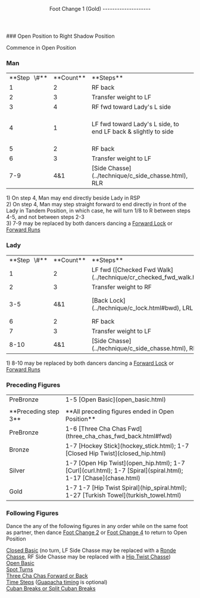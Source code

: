 <header>Foot Change 1 (Gold)
--------------------

 </header>### Open Position to Right Shadow Position

Commence in Open Position

### Man

 <table class="style1"> <tbody><tr> <td style="width:10%">**Step<span style="color:white">\_</span>\#**</td> <td style="width:10%">**Count**</td> <td style="width:30%">**Steps**</td> <td style="width:20%">**Position**</td> <td style="width:30%">**Turn**</td> </tr> <tr> <td>1</td> <td>2</td> <td>RF back</td> <td>Open</td> <td> </td> </tr> <tr> <td>2</td> <td>3</td> <td>Transfer weight to LF</td> <td>Open</td> <td> </td> </tr> <tr> <td>3</td> <td>4</td> <td>RF fwd toward Lady's L side</td> <td> </td> <td>1-8 to R between 2-3</td> </tr> <tr> <td>4</td> <td>1</td> <td>LF fwd toward Lady's L side, to end LF back &amp; slightly to side</td> <td>OP on L to end in R Shadow Position</td> <td> 3/8 to R ([Fwd Walk Turning](../technique/cr_fwd_walk_turning.html)) </td> </tr> <tr> <td>5</td> <td>2</td> <td>RF back</td> <td>R Shadow</td> <td> </td> </tr> <tr> <td>6</td> <td>3</td> <td>Transfer weight to LF</td> <td>R Shadow</td> <td> </td> </tr> <tr> <td>7-9</td> <td>4&amp;1</td> <td> [Side Chasse](../technique/c_side_chasse.html), RLR </td> <td>R Shadow</td> <td> </td> </tr> </tbody></table>

1\) On step 4, Man may end directly beside Lady in RSP  
 2) On step 4, Man may step straight forward to end directly in front of the Lady in Tandem Position, in which case, he will turn 1/8 to R between steps 4-5, and not between steps 2-3  
 3) 7-9 may be replaced by both dancers dancing a [Forward Lock](../technique/c_lock.html#fwd) or [Forward Runs](../technique/c_runs.html)

### Lady

 <table class="style1"> <tbody><tr> <td style="width:10%">**Step<span style="color:white">\_</span>\#**</td> <td style="width:10%">**Count**</td> <td style="width:30%">**Steps**</td> <td style="width:20%">**Position**</td> <td style="width:30%">**Turn**</td> </tr> <tr> <td>1</td> <td>2</td> <td> LF fwd ([Checked Fwd Walk](../technique/cr_checked_fwd_walk.html)) </td> <td>Open</td> <td> </td> </tr> <tr> <td>2</td> <td>3</td> <td>Transfer weight to RF</td> <td>Open</td> <td> </td> </tr> <tr> <td>3-5</td> <td>4&amp;1</td> <td> [Back Lock](../technique/c_lock.html#bwd), LRL </td> <td>Man OP on L to end in R Shadow</td> <td> </td> </tr> <tr> <td>6</td> <td>2</td> <td>RF back</td> <td>R Shadow</td> <td> </td> </tr> <tr> <td>7</td> <td>3</td> <td>Transfer weight to LF</td> <td>R Shadow</td> <td> </td> </tr> <tr> <td>8-10</td> <td>4&amp;1</td> <td> [Side Chasse](../technique/c_side_chasse.html), RLR </td> <td>R Shadow</td> <td> </td> </tr> </tbody></table>

1\) 8-10 may be replaced by both dancers dancing a [Forward Lock](../technique/c_lock.html#fwd) or [Forward Runs](../technique/c_runs.html)

### Preceding Figures

 <table> <tbody><tr> <td style="width:30%">PreBronze</td> <td> 1-5 [Open Basic](open_basic.html) </td> </tr> <tr> <td style="width:30%"> </td> <td> </td> </tr> <tr> <td style="width:30%">**Preceding step 3**</td> <td>**All preceding figures ended in Open Position**</td> </tr> <tr> <td style="width:30%">PreBronze</td> <td> 1-6 [Three Cha Chas Fwd](three_cha_chas_fwd_back.html#fwd) </td> </tr> <tr> <td style="width:30%">Bronze</td> <td> 1-7 [Hockey Stick](hockey_stick.html); 1-7 [Closed Hip Twist](closed_hip.html) </td> </tr> <tr> <td style="width:30%">Silver</td> <td> 1-7 [Open Hip Twist](open_hip.html); 1-7 [Curl](curl.html); 1-7 [Spiral](spiral.html); 1-17 [Chase](chase.html) </td> </tr> <tr> <td style="width:30%">Gold</td> <td> 1-7 1-7 [Hip Twist Spiral](hip_spiral.html); 1-27 [Turkish Towel](turkish_towel.html) </td> </tr> </tbody></table>

### Following Figures

Dance the any of the following figures in any order while on the same foot as partner, then dance [Foot Change 2](foot_change_2.html) or [Foot Change 4](foot_change_4.html) to return to Open Position  
   
 [Closed Basic](closed_basic.html#closedbasic) (no turn, LF Side Chasse may be replaced with a [Ronde Chasse](../technique/c_ronde_chasse.html), RF Side Chasse may be replaced with a [Hip Twist Chasse](../technique/c_twist_chasse.html))  
 [Open Basic](#openbasic)  
 [Spot Turns](spot_turn.html)  
 [Three Cha Chas Forward or Back](three_cha_chas_fwd_back.html)  
 [Time Steps](time_step.html) ([Guapacha timing](../technique/c_guapacha.html) is optional)  
 [Cuban Breaks or Split Cuban Breaks](cuban_breaks.html)